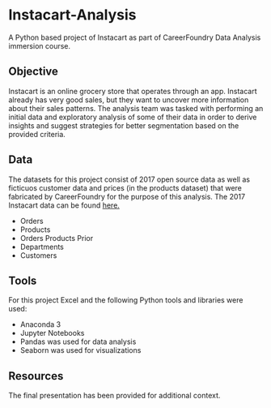 # **Instacart-Analysis**
A Python based project of Instacart as part of CareerFoundry Data Analysis immersion course.
## **Objective**
Instacart is an online grocery store that operates through an app. Instacart already has very good sales, but they want to uncover more information about their sales patterns. The analysis team was tasked with performing an initial data and exploratory analysis of some of their data in order to derive insights and suggest strategies for better segmentation based on the provided criteria.
## **Data**
The datasets for this project consist of 2017 open source data as well as ficticuos customer data and prices (in the products dataset) that were fabricated by CareerFoundry for the purpose of this analysis. The 2017 Instacart data can be found [here.](https://www.instacart.com/datasets/grocery-shopping-2017)
- Orders
- Products
- Orders Products Prior
- Departments
- Customers
## **Tools**
For this project Excel and the following Python tools and libraries were used:
- Anaconda 3
- Jupyter Notebooks
- Pandas was used for data analysis
- Seaborn was used for visualizations
## **Resources**
The final presentation has been provided for additional context.

